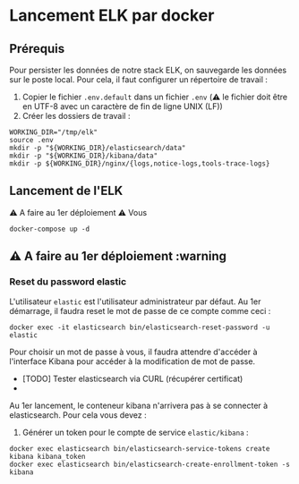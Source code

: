 # Lancement ELK par docker

## Prérequis

Pour persister les données de notre stack ELK, on sauvegarde les données sur le poste local. Pour cela, il faut configurer un répertoire de travail :

1. Copier le fichier `.env.default` dans un fichier `.env` (:warning: le fichier doit être en UTF-8 avec un caractère de fin de ligne UNIX (LF))
2. Créer les dossiers de travail :

````shell
WORKING_DIR="/tmp/elk"
source .env
mkdir -p "${WORKING_DIR}/elasticsearch/data"
mkdir -p "${WORKING_DIR}/kibana/data"
mkdir -p ${WORKING_DIR}/nginx/{logs,notice-logs,tools-trace-logs}
````

## Lancement de l'ELK

:warning: A faire au 1er déploiement :warning:
Vous

````shell
docker-compose up -d
````

## :warning: A faire au 1er déploiement :warning

### Reset du password elastic

L'utilisateur `elastic` est l'utilisateur administrateur par défaut. Au 1er démarrage, il faudra reset le mot de passe de ce compte comme ceci :

````shell
docker exec -it elasticsearch bin/elasticsearch-reset-password -u elastic
````

Pour choisir un mot de passe à vous, il faudra attendre d'accéder à l'interface Kibana pour accéder à la modification de mot de passe.

* [TODO] Tester elasticsearch via CURL (récupérer certificat)
*

Au 1er lancement, le conteneur kibana n'arrivera pas à se connecter à elasticsearch. Pour cela vous devez :

1. Générer un token pour le compte de service `elastic/kibana` :

````shell
docker exec elasticsearch bin/elasticsearch-service-tokens create kibana kibana_token
docker exec elasticsearch bin/elasticsearch-create-enrollment-token -s kibana
````
